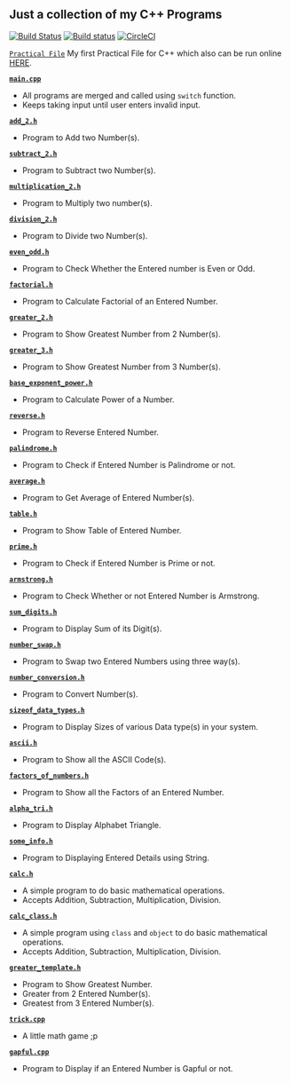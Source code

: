 Just a collection of my C++ Programs
---

[![Build Status](https://travis-ci.com/crazyuploader/CPP.svg?branch=master)](https://travis-ci.com/crazyuploader/CPP) [![Build status](https://ci.appveyor.com/api/projects/status/kqeqnrs6jcq9voi3?svg=true)](https://ci.appveyor.com/project/crazyuploader/cpp) [![CircleCI](https://circleci.com/gh/crazyuploader/CPP.svg?style=svg)](https://circleci.com/gh/crazyuploader/CPP)

[`Practical File`](/Practical_File) My first Practical File for C++ which also can be run online [HERE](https://practicalcpp.jugalkishore.repl.run/).

<b>[`main.cpp`](main.cpp)</b>
* All programs are merged and called using `switch` function.
* Keeps taking input until user enters invalid input.

<b>[`add_2.h`](add_2.h)</b>
* Program to Add two Number(s).

<b>[`subtract_2.h`](subtract_2.h)</b>
* Program to Subtract two Number(s).

<b>[`multiplication_2.h`](multiplication_2.h)</b>
* Program to Multiply two number(s).

<b>[`division_2.h`](multiplication_2.h)</b>
* Program to Divide two Number(s).

<b>[`even_odd.h`](even_odd.h)</b>
* Program to Check Whether the Entered number is Even or Odd.

<b>[`factorial.h`](factorial.h)</b>
* Program to Calculate Factorial of an Entered Number.

<b>[`greater_2.h`](greater_2.h)</b>
* Program to Show Greatest Number from 2 Number(s).

<b>[`greater_3.h`](greater_3.h)</b>
* Program to Show Greatest Number from 3 Number(s).

<b>[`base_exponent_power.h`](base_exponent_power.h)</b>
* Program to Calculate Power of a Number.

<b>[`reverse.h`](reverse.h)</b>
* Program to Reverse Entered Number.

<b>[`palindrome.h`](palindrome.h)</b>
* Program to Check if Entered Number is Palindrome or not.

<b>[`average.h`](average.h)</b>
* Program to Get Average of Entered Number(s).

<b>[`table.h`](table.h)</b>
* Program to Show Table of Entered Number.

<b>[`prime.h`](prime.h)</b>
* Program to Check if Entered Number is Prime or not.

<b>[`armstrong.h`](armstrong.h)</b>
* Program to Check Whether or not Entered Number is Armstrong.

<b>[`sum_digits.h`](sum_digits.h)</b>
* Program to Display Sum of its Digit(s).

<b>[`number_swap.h`](number_swap.h)</b>
* Program to Swap two Entered Numbers using three way(s).

<b>[`number_conversion.h`](number_conversion.h)</b>
* Program to Convert Number(s).

<b>[`sizeof_data_types.h`](sizeof_data_types.h)</b>
* Program to Display Sizes of various Data type(s) in your system.

<b>[`ascii.h`](ascii.h)</b>
* Program to Show all the ASCII Code(s).

<b>[`factors_of_numbers.h`](factors_of_numbers.h)</b>
* Program to Show all the Factors of an Entered Number.

<b>[`alpha_tri.h`](alpha_tri.h)</b>
* Program to Display Alphabet Triangle.

<b>[`some_info.h`](some_info.h)</b>
* Program to Displaying Entered Details using String.

<b>[`calc.h`](calc.h)</b>
* A simple program to do basic mathematical operations.
* Accepts Addition, Subtraction, Multiplication, Division.

<b>[`calc_class.h`](calc_class.h)</b>
* A simple program using `class` and `object` to do basic mathematical operations.
* Accepts Addition, Subtraction, Multiplication, Division.

<b>[`greater_template.h`](greater_template.h)</b>
* Program to Show Greatest Number.
* Greater from 2 Entered Number(s).
* Greatest from 3 Entered Number(s).

<b>[`trick.cpp`](trick.cpp)</b>
* A little math game ;p

<b>[`gapful.cpp`](gapful.cpp)</b>
* Program to Display if an Entered Number is Gapful or not.